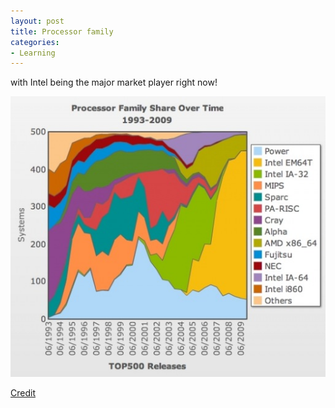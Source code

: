 ```yaml
---
layout: post
title: Processor family
categories:
- Learning
---
```



with Intel being the major market player right now!

![](/img/processor_family.jpg)

[Credit](http://gigaom.com/2009/11/16/how-will-we-keep-supercomputing-super)
